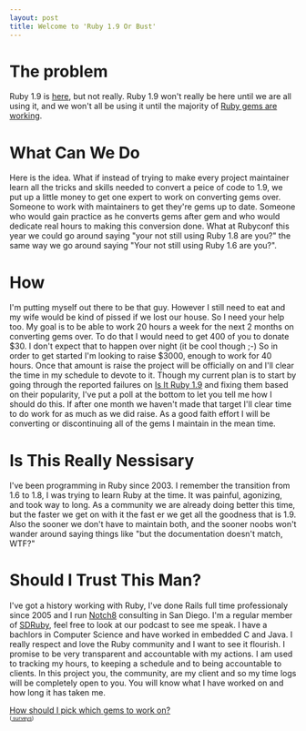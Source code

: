 ```yaml
---
layout: post
title: Welcome to 'Ruby 1.9 Or Bust'
---
```


# The problem #

Ruby 1.9 is [here](http://ruby-lang.org), but not really.  Ruby 1.9 won't really be here until we are all using it, and we won't all be using it until the majority of [Ruby gems are working](http://isitruby19.com/).

# What Can We Do #

Here is the idea.  What if instead of trying to make every project maintainer learn all the tricks and skills needed to convert a peice of code to 1.9, we put up a little money to get one expert to work on converting gems over.  Someone to work with maintainers to get they're gems up to date.  Someone who would gain practice as he converts gems after gem and who would dedicate real hours to making this conversion done.  What at Rubyconf this year we could go around saying "your not still using Ruby 1.8 are you?" the same way we go around saying "Your not still using Ruby 1.6 are you?".  

# How #

I'm putting myself out there to be that guy.  However I still need to eat and my wife would be kind of pissed if we lost our house.  So I need your help too.  My goal is to be able to work 20 hours a week for the next 2 months on converting gems over.  To do that I would need to get 400 of you to donate &#36;30.  I don't expect that to happen over night (it be cool though ;-)  So in order to get started I'm looking to raise &#36;3000, enough to work for 40 hours.  Once that amount is raise the project will be officially on and I'll clear the time in my schedule to devote to it.  Though my current plan is to start by going through the reported failures on [Is It Ruby 1.9](http://isitruby19.com/) and fixing them based on their popularity, I've put a poll at the bottom to let you tell me how I should do this.  If after one month we haven't made that target I'll clear time to do work for as much as we did raise.  As a good faith effort I will be converting or discontinuing all of the gems I maintain in the mean time.

# Is This Really Nessisary #

I've been programming in Ruby since 2003.  I remember the transition from 1.6 to 1.8, I was trying to learn Ruby at the time.  It was painful, agonizing, and took way to long.  As a community we are already doing better this time, but the faster we get on with it the fast
er we get all the goodness that is 1.9.  Also the sooner we don't have to maintain both, and the sooner noobs won't wander around saying things like "but the documentation doesn't match, WTF?"

# Should I Trust This Man? #

I've got a history working with Ruby, I've done Rails full time professionaly since 2005 and I run [Notch8](http://notch8.com) consulting in San Diego.  I'm a regular member of [SDRuby](http://sdruby.com), feel free to look at our podcast to see me speak.  I have a bachlors in Computer Science and have worked in embedded C and Java.  I really respect and love the Ruby community and I want to see it flourish.  I promise to be very transparent and accountable with my actions.  I am used to tracking my hours, to keeping a schedule and to being accountable to clients.  In this project you, the community, are my client and so my time logs will be completely open to you.  You will know what I have worked on and how long it has taken me.

<script type="text/javascript" charset="utf-8" language="javascript" src="http://static.polldaddy.com/p/1460010.js"></script>
<noscript>
  <a href ="http://answers.polldaddy.com/poll/1460010/" >How should I pick which gems to work on?</a>
  <br/>
 <span style="font-size:9px;"> (<a href ="http://www.polldaddy.com">  surveys</a>)</span>
</noscript>
